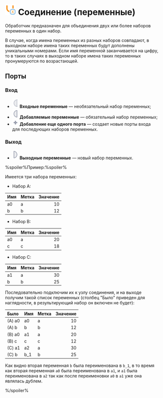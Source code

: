 # ![Соединение-переменные](../../images/icons/components/unionvariables_default.svg) Соединение (переменные)

Обработчик предназначен для объединения двух или более наборов переменных в один набор.

В случае, когда имена переменных из разных наборов совпадают, в выходном наборе имена таких переменных будут дополнены уникальными номерами. Если имя переменной заканчивается на цифру, то в таких случаях в выходном наборе имена таких переменных пронумеруются по возрастающей.

## Порты

### Вход

* ![Входные переменные](../../images/icons/ports/optional_input_variable_inactive.svg) **Входные переменные** — необязательный набор переменных;
* ![Добавляемые переменные](../../images/icons/ports/input_variable_inactive.svg) **Добавляемые переменные** — обязательный набор переменных;
* ![Еще порт](../../images/icons/ports/add_inactive.svg) **Добавление еще одного порта** — создает новые порты входа для последующих наборов переменных.

### Выход

* ![Выходные переменные](../../images/icons/ports/output_variable_inactive.svg) **Выходные переменные** — новый набор переменных.

%spoiler%Пример:%spoiler%

Имеется три набора переменных:

* Набор A:

|Имя|Метка|Значение|
|:--|:--|--:|
|a0|a|10|
|b|b|12|

* Набор B:

|Имя|Метка|Значение|
|:--|:--|--:|
|a0|a|20|
|c|c|18|

* Набор C:

|Имя|Метка|Значение|
|:--|:--|--:|
|a1|a|30|
|b|b|25|

Последовательно подключим их к узлу соединения, и на выходе получим такой список переменных (столбец "Было" приведен для наглядности, в результирующий набор он включен не будет):

|Было|Имя|Метка|Значение|
|:--|:--|:--|--:|
|(A) a0|a0|a|10|
|(A) b|b|b|12|
|(B) a0|a1|a|20|
|(B) c|c|c|12|
|(C) a1|a2|a|30|
|(C) b|b_1|b|25|

Как видно вторая переменная `b` была переименована в `b_1`, в то время как вторая переменная `a0` была переименована в `a1`, и `a1` была переименована в `a2` так как после переименовки `a0` в `a1` уже она являлась дублем.

%/spoiler%
